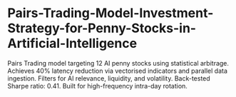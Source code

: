 # Pairs-Trading-Model-Investment-Strategy-for-Penny-Stocks-in-Artificial-Intelligence
Pairs Trading model targeting 12 AI penny stocks using statistical arbitrage. Achieves 40% latency reduction via vectorised indicators and parallel data ingestion. Filters for AI relevance, liquidity, and volatility. Back-tested Sharpe ratio: 0.41. Built for high-frequency intra-day rotation.
